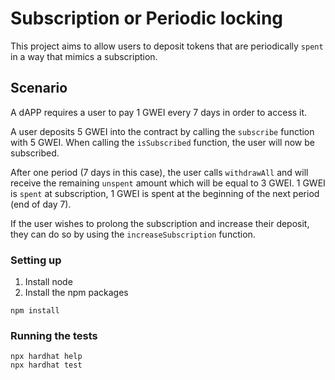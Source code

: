 # Subscription or Periodic locking

This project aims to allow users to deposit tokens that are periodically
`spent` in a way that mimics a subscription. 

## Scenario
A dAPP requires a user to pay 1 GWEI every 7 days in order to access it.

A user deposits 5 GWEI into the contract by calling the `subscribe` function 
with 5 GWEI. When calling the `isSubscribed` function, the user will now
be subscribed.

After one period (7 days in this case), the user calls `withdrawAll` and will receive
the remaining `unspent` amount which will be equal to 3  GWEI. 1 GWEI is `spent`
at subscription, 1 GWEI is spent at the beginning of the next period (end of day 7).

If the user wishes to prolong the subscription and increase their deposit, they can do so
by using the `increaseSubscription` function.

### Setting up

1. Install node
2. Install the npm packages
```shell
npm install
```

### Running the tests

```shell
npx hardhat help
npx hardhat test
```
